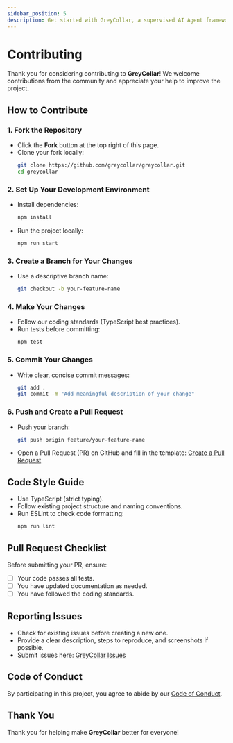 ```yaml
---
sidebar_position: 5
description: Get started with GreyCollar, a supervised AI Agent framework designed for seamless human-AI collaboration through autonomous workflows, human-in-the-loop processes, asynchronous communication, and open-ended task execution.
---
```


# Contributing

Thank you for considering contributing to **GreyCollar**! We welcome contributions from the community and appreciate your help to improve the project.

## How to Contribute

### 1. Fork the Repository

- Click the **Fork** button at the top right of this page.
- Clone your fork locally:
  ```bash
  git clone https://github.com/greycollar/greycollar.git
  cd greycollar
  ```

### 2. Set Up Your Development Environment

- Install dependencies:
  ```bash
  npm install
  ```
- Run the project locally:
  ```bash
  npm run start
  ```

### 3. Create a Branch for Your Changes

- Use a descriptive branch name:
  ```bash
  git checkout -b your-feature-name
  ```

### 4. Make Your Changes

- Follow our coding standards (TypeScript best practices).
- Run tests before committing:
  ```bash
  npm test
  ```

### 5. Commit Your Changes

- Write clear, concise commit messages:
  ```bash
  git add .
  git commit -m "Add meaningful description of your change"
  ```

### 6. Push and Create a Pull Request

- Push your branch:
  ```bash
  git push origin feature/your-feature-name
  ```
- Open a Pull Request (PR) on GitHub and fill in the template:
  [Create a Pull Request](https://github.com/greycollar/greycollar/pulls)

## Code Style Guide

- Use TypeScript (strict typing).
- Follow existing project structure and naming conventions.
- Run ESLint to check code formatting:
  ```bash
  npm run lint
  ```

## Pull Request Checklist

Before submitting your PR, ensure:

- [ ] Your code passes all tests.
- [ ] You have updated documentation as needed.
- [ ] You have followed the coding standards.

## Reporting Issues

- Check for existing issues before creating a new one.
- Provide a clear description, steps to reproduce, and screenshots if possible.
- Submit issues here: [GreyCollar Issues](https://github.com/greycollar/greycollar/issues)

## Code of Conduct

By participating in this project, you agree to abide by our [Code of Conduct](CODE_OF_CONDUCT.md).

## Thank You

Thank you for helping make **GreyCollar** better for everyone!
